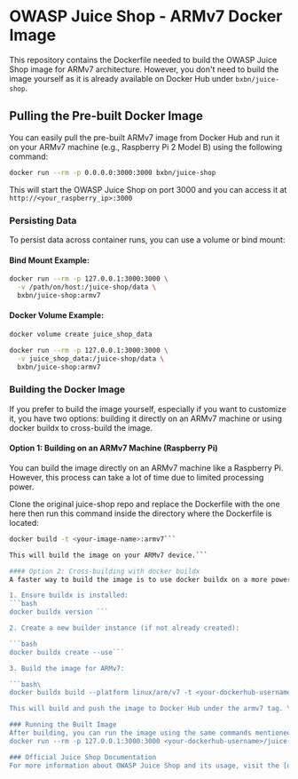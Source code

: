 # OWASP Juice Shop - ARMv7 Docker Image

This repository contains the Dockerfile needed to build the OWASP Juice Shop image for ARMv7 architecture. However, you don't need to build the image yourself as it is already available on Docker Hub under `bxbn/juice-shop`.

## Pulling the Pre-built Docker Image

You can easily pull the pre-built ARMv7 image from Docker Hub and run it on your ARMv7 machine (e.g., Raspberry Pi 2 Model B) using the following command:

```bash
docker run --rm -p 0.0.0.0:3000:3000 bxbn/juice-shop
```

This will start the OWASP Juice Shop on port 3000 and you can access it at `http://<your_raspberry_ip>:3000`

### Persisting Data

To persist data across container runs, you can use a volume or bind mount:

#### Bind Mount Example:

```bash
docker run --rm -p 127.0.0.1:3000:3000 \
  -v /path/on/host:/juice-shop/data \
  bxbn/juice-shop:armv7
```

#### Docker Volume Example:

```bash
docker volume create juice_shop_data

docker run --rm -p 127.0.0.1:3000:3000 \
  -v juice_shop_data:/juice-shop/data \
  bxbn/juice-shop:armv7
```

### Building the Docker Image

If you prefer to build the image yourself, especially if you want to customize it, you have two options: building it directly on an ARMv7 machine or using docker buildx to cross-build the image.

#### Option 1: Building on an ARMv7 Machine (Raspberry Pi)

You can build the image directly on an ARMv7 machine like a Raspberry Pi. However, this process can take a lot of time due to limited processing power.

Clone the original juice-shop repo and replace the Dockerfile with the one here then run this command inside the directory where the Dockerfile is located:

````bash
docker build -t <your-image-name>:armv7```

This will build the image on your ARMv7 device.```

#### Option 2: Cross-building with docker buildx
A faster way to build the image is to use docker buildx on a more powerful machine (like your laptop or desktop) to cross-compile the image for ARMv7. Here's how you can do it:

1. Ensure buildx is installed:
```bash
docker buildx version ```

2. Create a new builder instance (if not already created):

```bash
docker buildx create --use```

3. Build the image for ARMv7:

```bash\
docker buildx build --platform linux/arm/v7 -t <your-dockerhub-username>/juice-shop:armv7 --push .```

This will build and push the image to Docker Hub under the armv7 tag. You can replace <your-dockerhub-username> with your actual Docker Hub username.

### Running the Built Image
After building, you can run the image using the same commands mentioned above:
docker run --rm -p 127.0.0.1:3000:3000 <your-dockerhub-username>/juice-shop

### Official Juice Shop Documentation
For more information about OWASP Juice Shop and its usage, visit the [official documentation](https://owasp-juice.shop/).
````
